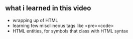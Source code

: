 ## what i learned in this video

- wrapping up of HTML
- learning few miscilineous tags like &lt;pre&gt;&lt;code&gt;
- HTML entities, for symbols that class with HTML syntax
